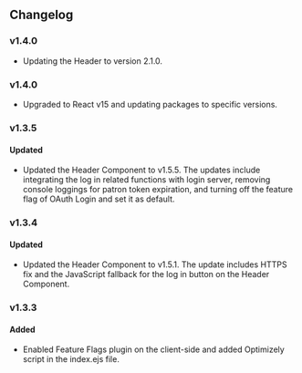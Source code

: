 ## Changelog

### v1.4.0
- Updating the Header to version 2.1.0.

### v1.4.0
- Upgraded to React v15 and updating packages to specific versions.

### v1.3.5
#### Updated
- Updated the Header Component to v1.5.5. The updates include integrating the log in related functions with login server, removing console loggings for patron token expiration, and turning off the feature flag of OAuth Login and set it as default.

### v1.3.4
#### Updated
- Updated the Header Component to v1.5.1. The update includes HTTPS fix and the JavaScript fallback for the log in button on the Header Component.

### v1.3.3
#### Added
- Enabled Feature Flags plugin on the client-side and added Optimizely script in the index.ejs file.
